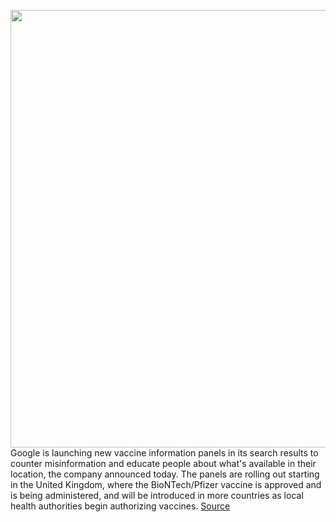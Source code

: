 <img src='https://cdn.vox-cdn.com/thumbor/YkX6NScnSEu4En7eFS8ozhBuOcU=/0x0:2040x1360/1200x800/filters:focal(857x517:1183x843)/cdn.vox-cdn.com/uploads/chorus_image/image/68489211/acastro_180427_1777_0001.0.jpg' width='700px' /><br/>
Google is launching new vaccine information panels in its search results to counter misinformation and educate people about what's available in their location, the company announced today. The panels are rolling out starting in the United Kingdom, where the BioNTech/Pfizer vaccine is approved and is being administered, and will be introduced in more countries as local health authorities begin authorizing vaccines.
<a href='https://www.theverge.com/2020/12/10/22167185/google-vaccine-information-search-results-youtube-information-panels'> Source <a/>